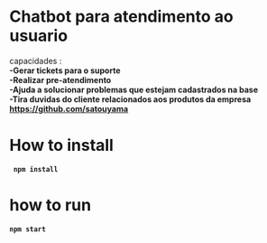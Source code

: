 # Chatbot para atendimento ao usuario
capacidades :<br/>
<b>-Gerar tickets para o suporte <br/>
<b>-Realizar pre-atendimento <br/>
<b>-Ajuda a solucionar problemas que estejam cadastrados na base <br/>
<b>-Tira duvidas do cliente relacionados aos produtos da empresa <br/>https://github.com/satouyama

 
 # How to install
  <code> npm install </code>
  
 # how to run
  <code>npm start</code>
